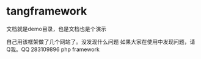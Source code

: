 tangframework
=============
文档就是demo目录，也是文档也是个演示

自己用该框架做了几个网站了。没发现什么问题
如果大家在使用中发现问题，请Q我。QQ 283109896
php framework
